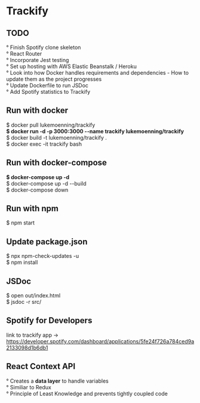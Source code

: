 # Trackify

## TODO
° Finish Spotify clone skeleton <br />
° React Router <br />
° Incorporate Jest testing <br />
° Set up hosting with AWS Elastic Beanstalk / Heroku <br />
° Look into how Docker handles requirements and dependencies - How to update them as the project progresses <br />
° Update Dockerfile to run JSDoc <br />
° Add Spotify statistics to Trackify <br />

## Run with docker
$ docker pull lukemoenning/trackify <br />
**$ docker run -d -p 3000:3000 --name trackify lukemoenning/trackify** <br />
$ docker build -t lukemoenning/trackify . <br />
$ docker exec -it trackify bash <br />

## Run with docker-compose
**$ docker-compose up -d** <br />
$ docker-compose up -d --build <br />
$ docker-compose down <br />
 
## Run with npm <br />
$ npm start <br />

## Update package.json
$ npx npm-check-updates -u <br />
$ npm install <br />

## JSDoc
$ open out/index.html <br />
$ jsdoc -r src/ <br />

## Spotify for Developers
link to trackify app -> https://developer.spotify.com/dashboard/applications/5fe24f726a784ced9a2133098d1b6db1 <br />

## React Context API
° Creates a **data layer** to handle variables <br />
° Similiar to Redux <br />
° Principle of Least Knowledge and prevents tightly coupled code <br />

